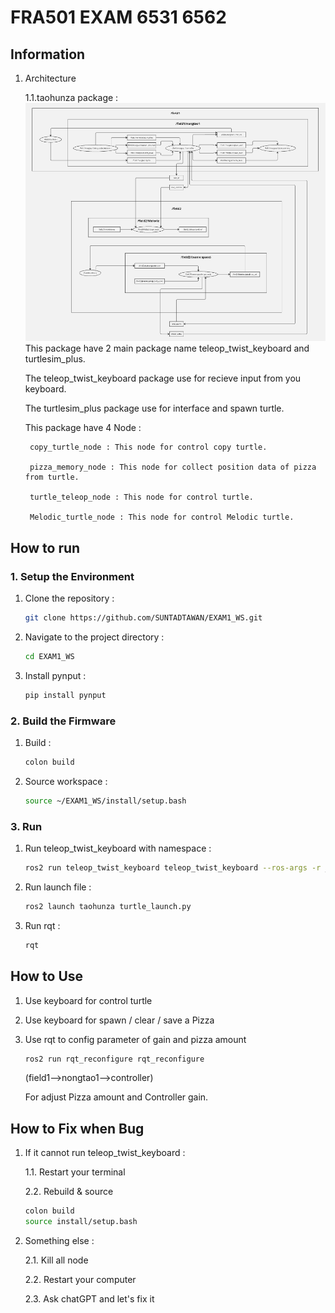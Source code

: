 # FRA501 EXAM 6531 6562

## Information
1. Architecture

    1.1.taohunza package :
    ![Alt text](architecture.png)
    This package have 2 main package name teleop_twist_keyboard and turtlesim_plus.
   
    The teleop_twist_keyboard package use for recieve input from you keyboard.

    The turtlesim_plus package use for interface and spawn turtle.

    This package have 4 Node :

        copy_turtle_node : This node for control copy turtle.
   
        pizza_memory_node : This node for collect position data of pizza from turtle. 

        turtle_teleop_node : This node for control turtle.

        Melodic_turtle_node : This node for control Melodic turtle.



## How to run

### 1. Setup the Environment
1. Clone the repository :
    ```sh
    git clone https://github.com/SUNTADTAWAN/EXAM1_WS.git
    ```
2. Navigate to the project directory :
    ```sh
    cd EXAM1_WS
    ```
3. Install pynput :
    ```sh
    pip install pynput
    ```
### 2. Build the Firmware
1. Build :
    ```sh
    colon build
    ``` 
2. Source workspace :
    ```sh
    source ~/EXAM1_WS/install/setup.bash 
    ```
### 3. Run
1. Run teleop_twist_keyboard with namespace :
    ```sh
    ros2 run teleop_twist_keyboard teleop_twist_keyboard --ros-args -r __ns:=/field1/nongtao1
    ```

2. Run launch file :
   ```sh
   ros2 launch taohunza turtle_launch.py
   ```
3. Run rqt :
   ```sh
   rqt
   ```


## How to Use

1. Use keyboard for control turtle
2. Use keyboard for spawn / clear / save a Pizza
3. Use rqt to config parameter of gain and pizza amount
   ```sh
   ros2 run rqt_reconfigure rqt_reconfigure
   ```
    (field1-->nongtao1-->controller)
   
   For adjust Pizza amount and Controller gain.

## How to Fix when Bug
1. If it cannot run teleop_twist_keyboard :
   
    1.1. Restart your terminal
   
    2.2. Rebuild & source
    ```sh
    colon build
    source install/setup.bash
    ```
2. Something else :
   
   2.1. Kill all node
   
   2.2. Restart your computer
   
   2.3. Ask chatGPT and let's fix it

   



